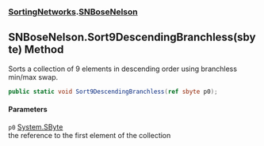 ### [SortingNetworks](SortingNetworks.md 'SortingNetworks').[SNBoseNelson](SortingNetworks_SNBoseNelson.md 'SortingNetworks.SNBoseNelson')
## SNBoseNelson.Sort9DescendingBranchless(sbyte) Method
Sorts a collection of 9 elements in descending order using branchless min/max swap.  
```csharp
public static void Sort9DescendingBranchless(ref sbyte p0);
```
#### Parameters
<a name='SortingNetworks_SNBoseNelson_Sort9DescendingBranchless(sbyte)_p0'></a>
`p0` [System.SByte](https://docs.microsoft.com/en-us/dotnet/api/System.SByte 'System.SByte')  
the reference to the first element of the collection
  
